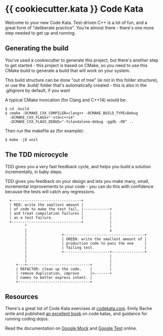 # {{ cookiecutter.kata }} Code Kata

Welcome to your new Code Kata.  Test-driven C++ is a lot of fun, and a
great form of "deliberate practice".  You're almost there - there's
one more step needed to get up and running.

## Generating the build

You've used a cookiecutter to generate this project, but there's
another step to get started - this project is based on CMake, so you
need to use this CMake build to generate a build that will work on
your system.

This build structure can be done "out of tree" (ie not in this folder
structure), or use the .build/ folder that's automatically created -
this is also in the .gitignore by default, if you want

A typical CMake invocation (for Clang and C++14) would be:

```
$ cd .build
$ cmake -DCMAKE_CXX_COMPILER=clang++ -DCMAKE_BUILD_TYPE=Debug
  -DCMAKE_CXX_FLAGS="-std=c++14"
  -DCMAKE_CXX_FLAGS_DEBUG="-fstandalone-debug -ggdb -O0" ..
```

Then run the makefile as (for example):

```
$ make -j8 unit
```

## The TDD microcycle

TDD gives you a very fast feedback cycle, and helps you build a
solution incrementally, in baby steps.

TDD gives you feedback on your design and lets you make many, small,
incremental improvements to your code - you can do this with
confidence because the tests will catch any regressions.

```                                 
  +--------------------------------+
  | RED: write the smallest amount |
  | of code to make the test fail, |------------+
  | and treat compilation failures |            |
  | as a test failure.             |            |
  +--------------------------------+            |
         ^                                      |
         |                                      v
         |                +-------------------------------------+
         |                | GREEN: write the smallest amount of |
         |                | production code to pass the one     |
         |                | failing test.                       |
         |                +---------------------+---------------+
         |                                      |
         |                                      |
     +---+-----------------------------+        |
     | REFACTOR: clean up the code,    |        |
     | remove duplication, improve     |<-------+
     | names to better express intent. |
     +---------------------------------+
```

## Resources

There's a great list of Code Kata exercises at
[codekata.com](http://codekata.com/). Emily Bache write and published
[an excellent book](https://leanpub.com/codingdojohandbook) on code
katas, and guidance for running coding dojos.

Read the documentation on [Google
Mock](https://github.com/google/googletest/tree/master/googlemock/docs/v1_7)
and [Google
Test](https://github.com/google/googletest/tree/master/googletest/docs)
online.
